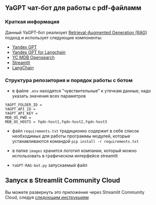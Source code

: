 ## YaGPT чат-бот для работы с pdf-файламм

### Краткая информация
Данный YaGPT-бот реализует [Retrieval-Augmented Generation (RAG)](https://github.com/yandex-cloud-examples/yc-yandexgpt-qa-bot-for-docs/blob/main/README.md) подход
и использует следующие компоненты:
- [Yandex GPT](https://cloud.yandex.ru/services/yandexgpt)
- [Yandex GPT for Langchain](https://pypi.org/project/yandex-chain/)
- [YC MDB Opensearch](https://cloud.yandex.ru/docs/managed-opensearch/)
- [Streamlit](https://streamlit.io/)
- [LangChain](https://python.langchain.com/)

### Структура репозитория и порядок работы с ботом
- в файле ``.env`` находятся "чувствительные" к утечкам данные, надо указать значения всех параметров
``````
YAGPT_FOLDER_ID = 
YAGPT_API_ID = 
YAGPT_API_KEY = 
MDB_OS_PWD = 
MDB_OS_HOSTS = fqdn-host1,fqdn-host2,fqdn-host3
``````
- файл `requirements.txt` традиционно содержит в себе список необходимых для работы программы модулей, которые устанавливаются командой 
```pip install -r requirements.txt ```

- в папке `images` хранится логотип компании, который можно использовать в графическом интерфейсе streamlit

- `YaGPT-RAG-bot.py` запускаемый файл

## Запуск в Streamlit Community Cloud

Вы можете развернуть это приложение через Streamlit Community Cloud, следуя [следующим инструкциям](https://docs.streamlit.io/streamlit-community-cloud/get-started)

